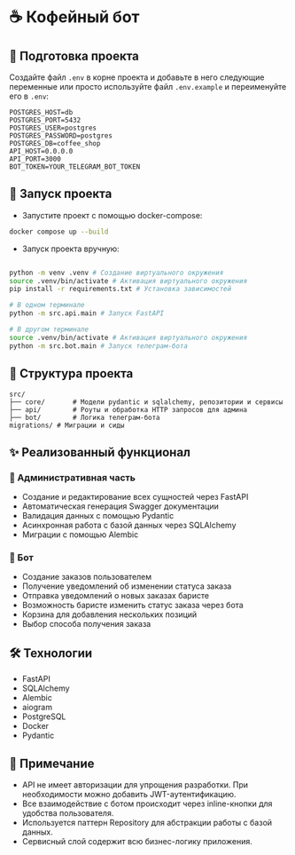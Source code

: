 # ☕ Кофейный бот

## 📝 Подготовка проекта

Создайте файл `.env` в корне проекта и добавьте в него следующие переменные или просто используйте файл `.env.example` и переименуйте его в `.env`:
```
POSTGRES_HOST=db
POSTGRES_PORT=5432
POSTGRES_USER=postgres
POSTGRES_PASSWORD=postgres
POSTGRES_DB=coffee_shop
API_HOST=0.0.0.0
API_PORT=3000
BOT_TOKEN=YOUR_TELEGRAM_BOT_TOKEN
```

## 🚀 Запуск проекта

- Запустите проект с помощью docker-compose:
```bash
docker compose up --build
```

- Запуск проекта вручную:
```bash

python -m venv .venv # Создание виртуального окружения
source .venv/bin/activate # Активация виртуального окружения
pip install -r requirements.txt # Установка зависимостей

# В одном терминале
python -m src.api.main # Запуск FastAPI

# В другом терминале
source .venv/bin/activate # Активация виртуального окружения
python -m src.bot.main # Запуск телеграм-бота
```


## 📁 Структура проекта
```
src/
├── core/       # Модели pydantic и sqlalchemy, репозитории и сервисы
├── api/        # Роуты и обработка HTTP запросов для админа
├── bot/        # Логика телеграм-бота
migrations/ # Миграции и сиды
```

## ✨ Реализованный функционал

### 🔧 Административная часть
- Создание и редактирование всех сущностей через FastAPI
- Автоматическая генерация Swagger документации
- Валидация данных с помощью Pydantic
- Асинхронная работа с базой данных через SQLAlchemy
- Миграции с помощью Alembic

### 🤖 Бот
- Создание заказов пользователем
- Получение уведомлений об изменении статуса заказа
- Отправка уведомлений о новых заказах баристе
- Возможность баристе изменить статус заказа через бота
- Корзина для добавления нескольких позиций
- Выбор способа получения заказа

## 🛠 Технологии
- FastAPI
- SQLAlchemy
- Alembic
- aiogram
- PostgreSQL
- Docker
- Pydantic

## 📝 Примечание
- API не имеет авторизации для упрощения разработки. При необходимости можно добавить JWT-аутентификацию.
- Все взаимодействие с ботом происходит через inline-кнопки для удобства пользователя.
- Используется паттерн Repository для абстракции работы с базой данных.
- Сервисный слой содержит всю бизнес-логику приложения.
